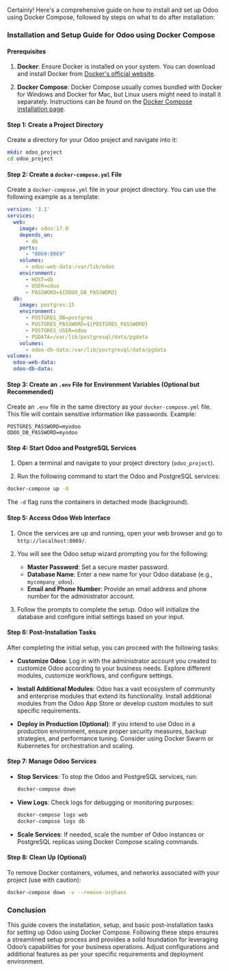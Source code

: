 Certainly! Here's a comprehensive guide on how to install and set up Odoo using Docker Compose, followed by steps on what to do after installation:

### Installation and Setup Guide for Odoo using Docker Compose

#### Prerequisites

1. **Docker**: Ensure Docker is installed on your system. You can download and install Docker from [Docker's official website](https://www.docker.com/get-started).

2. **Docker Compose**: Docker Compose usually comes bundled with Docker for Windows and Docker for Mac, but Linux users might need to install it separately. Instructions can be found on the [Docker Compose installation page](https://docs.docker.com/compose/install/).

#### Step 1: Create a Project Directory

Create a directory for your Odoo project and navigate into it:

```sh
mkdir odoo_project
cd odoo_project
```

#### Step 2: Create a `docker-compose.yml` File

Create a `docker-compose.yml` file in your project directory. You can use the following example as a template:

```yaml
version: '3.1'
services:
  web:
    image: odoo:17.0
    depends_on:
      - db
    ports:
      - "8069:8069"
    volumes:
      - odoo-web-data:/var/lib/odoo
    environment:
      - HOST=db
      - USER=odoo
      - PASSWORD=${ODOO_DB_PASSWORD}
  db:
    image: postgres:15
    environment:
      - POSTGRES_DB=postgres
      - POSTGRES_PASSWORD=${POSTGRES_PASSWORD}
      - POSTGRES_USER=odoo
      - PGDATA=/var/lib/postgresql/data/pgdata
    volumes:
      - odoo-db-data:/var/lib/postgresql/data/pgdata
volumes:
  odoo-web-data:
  odoo-db-data:
```

#### Step 3: Create an `.env` File for Environment Variables (Optional but Recommended)

Create an `.env` file in the same directory as your `docker-compose.yml` file. This file will contain sensitive information like passwords. Example:

```env
POSTGRES_PASSWORD=myodoo
ODOO_DB_PASSWORD=myodoo
```

#### Step 4: Start Odoo and PostgreSQL Services

1. Open a terminal and navigate to your project directory (`odoo_project`).

2. Run the following command to start the Odoo and PostgreSQL services:

```sh
docker-compose up -d
```

The `-d` flag runs the containers in detached mode (background).

#### Step 5: Access Odoo Web Interface

1. Once the services are up and running, open your web browser and go to `http://localhost:8069/`.

2. You will see the Odoo setup wizard prompting you for the following:

   - **Master Password**: Set a secure master password.
   - **Database Name**: Enter a new name for your Odoo database (e.g., `mycompany_odoo`).
   - **Email and Phone Number**: Provide an email address and phone number for the administrator account.

3. Follow the prompts to complete the setup. Odoo will initialize the database and configure initial settings based on your input.

#### Step 6: Post-Installation Tasks

After completing the initial setup, you can proceed with the following tasks:

- **Customize Odoo**: Log in with the administrator account you created to customize Odoo according to your business needs. Explore different modules, customize workflows, and configure settings.

- **Install Additional Modules**: Odoo has a vast ecosystem of community and enterprise modules that extend its functionality. Install additional modules from the Odoo App Store or develop custom modules to suit specific requirements.

- **Deploy in Production (Optional)**: If you intend to use Odoo in a production environment, ensure proper security measures, backup strategies, and performance tuning. Consider using Docker Swarm or Kubernetes for orchestration and scaling.

#### Step 7: Manage Odoo Services

- **Stop Services**: To stop the Odoo and PostgreSQL services, run:

  ```sh
  docker-compose down
  ```

- **View Logs**: Check logs for debugging or monitoring purposes:

  ```sh
  docker-compose logs web
  docker-compose logs db
  ```

- **Scale Services**: If needed, scale the number of Odoo instances or PostgreSQL replicas using Docker Compose scaling commands.

#### Step 8: Clean Up (Optional)

To remove Docker containers, volumes, and networks associated with your project (use with caution):

```sh
docker-compose down -v --remove-orphans
```

### Conclusion

This guide covers the installation, setup, and basic post-installation tasks for setting up Odoo using Docker Compose. Following these steps ensures a streamlined setup process and provides a solid foundation for leveraging Odoo’s capabilities for your business operations. Adjust configurations and additional features as per your specific requirements and deployment environment.